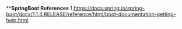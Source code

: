 
**********SpringBoot References********
	1.https://docs.spring.io/spring-boot/docs/1.1.4.RELEASE/reference/html/boot-documentation-getting-help.html
